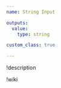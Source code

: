 ```yaml
---
name: String Input

outputs:
  value:
    type: string

custom_class: true

---
```


!description


!wiki
